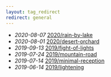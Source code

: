 ```yaml
---
layout: tag_redirect
redirect: general
---
```

- *2020-08-07* [2020/rain-by-lake](/2020/rain-by-lake)
- *2020-08-01* [2020/desert-orchard](/2020/desert-orchard)
- *2019-09-13* [2019/fight-of-lights](/2019/fight-of-lights)
- *2019-07-24* [2019/mountain-road](/2019/mountain-road)
- *2019-07-14* [2019/minimal-reception](/2019/minimal-reception)
- *2019-06-14* [2019/lightening](/2019/lightening)
